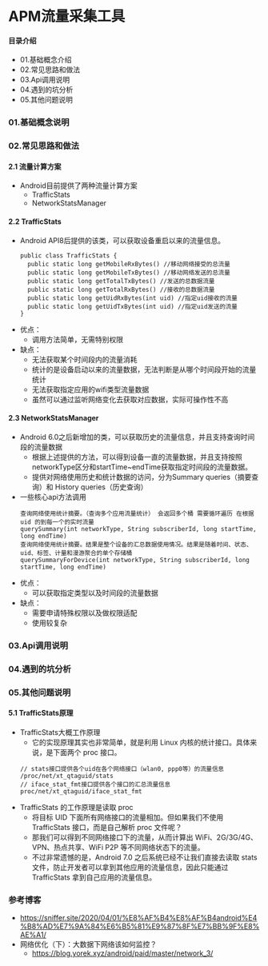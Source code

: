 # APM流量采集工具
#### 目录介绍
- 01.基础概念介绍
- 02.常见思路和做法
- 03.Api调用说明
- 04.遇到的坑分析
- 05.其他问题说明



### 01.基础概念说明




### 02.常见思路和做法
#### 2.1 流量计算方案
- Android目前提供了两种流量计算方案
    - TrafficStats
    - NetworkStatsManager



#### 2.2 TrafficStats
- Android API8后提供的该类，可以获取设备重启以来的流量信息。
    ```
    public class TrafficStats {
      public static long getMobileRxBytes() //移动网络接受的总流量
      public static long getMobileTxBytes() //移动网络发送的总流量
      public static long getTotalTxBytes() //发送的总数据流量
      public static long getTotalRxBytes() //接收的总数据流量
      public static long getUidRxBytes(int uid) //指定uid接收的流量
      public static long getUidTxBytes(int uid) //指定uid发送的流量
    }
    ```
- 优点：
    - 调用方法简单，无需特别权限
- 缺点：
    - 无法获取某个时间段内的流量消耗
    - 统计的是设备启动以来的流量数据，无法判断是从哪个时间段开始的流量统计
    - 无法获取指定应用的wifi类型流量数据
    - 虽然可以通过监听网络变化去获取对应数据，实际可操作性不高


#### 2.3 NetworkStatsManager
- Android 6.0之后新增加的类，可以获取历史的流量信息，并且支持查询时间段的流量数据
    - 根据上述提供的方法，可以得到设备一直的流量数据，并且支持按照networkType区分和startTime~endTime获取指定时间段的流量数据。
    - 提供对网络使用历史和统计数据的访问，分为Summary queries（摘要查询）和 History queries（历史查询）
- 一些核心api方法调用
    ```
    查询网络使用统计摘要。（查询多个应用流量统计） 会返回多个桶 需要循环遍历 在根据uid 的到每一个的实时流量
    querySummary(int networkType, String subscriberId, long startTime, long endTime)
    查询网络使用统计摘要。结果是整个设备的汇总数据使用情况。结果是随着时间、状态、uid、标签、计量和漫游聚合的单个存储桶
    querySummaryForDevice(int networkType, String subscriberId, long startTime, long endTime)
    ```
- 优点：
    - 可以获取指定类型以及时间段的流量数据
- 缺点：
    - 需要申请特殊权限以及做权限适配
    - 使用较复杂





### 03.Api调用说明



### 04.遇到的坑分析


### 05.其他问题说明
#### 5.1 TrafficStats原理
- TrafficStats大概工作原理
    - 它的实现原理其实也非常简单，就是利用 Linux 内核的统计接口。具体来说，是下面两个 proc 接口。
    ```
    // stats接口提供各个uid在各个网络接口（wlan0, ppp0等）的流量信息
    /proc/net/xt_qtaguid/stats
    // iface_stat_fmt接口提供各个接口的汇总流量信息
    proc/net/xt_qtaguid/iface_stat_fmt
    ```
- TrafficStats 的工作原理是读取 proc
    - 将目标 UID 下面所有网络接口的流量相加。但如果我们不使用 TrafficStats 接口，而是自己解析 proc 文件呢？
    - 那我们可以得到不同网络接口下的流量，从而计算出 WiFi、2G/3G/4G、VPN、热点共享、WiFi P2P 等不同网络状态下的流量。
    - 不过非常遗憾的是，Android 7.0 之后系统已经不让我们直接去读取 stats 文件，防止开发者可以拿到其他应用的流量信息，因此只能通过 TrafficStats 拿到自己应用的流量信息。




### 参考博客
- https://sniffer.site/2020/04/01/%E8%AF%B4%E8%AF%B4android%E4%B8%AD%E7%9A%84%E6%B5%81%E9%87%8F%E7%BB%9F%E8%AE%A1/
- 网络优化（下）：大数据下网络该如何监控？
  - https://blog.yorek.xyz/android/paid/master/network_3/

